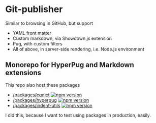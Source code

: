 # Git-publisher

Similar to browsing in GitHub, but support

- YAML front matter
- Custom markdown, via Showdown.js extension
- Pug, with custom filters
- All of above, in server-side rendering, i.e. Node.js environment

## Monorepo for HyperPug and Markdown extensions

This repo also host these packages

- [/packages/eqdict](/packages/eqdict) [![npm version](https://badge.fury.io/js/eqdict.svg)](https://badge.fury.io/js/eqdict)
- [/packages/hyperpug](/packages/hyperpug) [![npm version](https://badge.fury.io/js/hyperpug.svg)](https://badge.fury.io/js/hyperpug)
- [/packages/indent-utils](/packages/indent-utils) [![npm version](https://badge.fury.io/js/indent-utils.svg)](https://badge.fury.io/js/indent-utils)

I did this, because I want to test using packages in production, easily.
